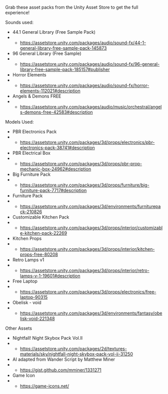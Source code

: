 Grab these asset packs from the Unity Asset Store to get the full experience!

Sounds used:
 - 44.1 General Library (Free Sample Pack) 
 - - https://assetstore.unity.com/packages/audio/sound-fx/44-1-general-library-free-sample-pack-145873
 - 96 General Library (Free Sample)
 - - https://assetstore.unity.com/packages/audio/sound-fx/96-general-library-free-sample-pack-185157#publisher
 - Horror Elements 
 - - https://assetstore.unity.com/packages/audio/sound-fx/horror-elements-112021#description
 - Angels & Demons FREE
 - - https://assetstore.unity.com/packages/audio/music/orchestral/angels-demons-free-42583#description

Models Used:
 - PBR Electronics Pack
 - - https://assetstore.unity.com/packages/3d/props/electronics/pbr-electronics-pack-38741#description
 - PBR Electrical Box 
 - - https://assetstore.unity.com/packages/3d/props/pbr-prop-mechanic-box-24962#description
 - Big Furniture Pack 
 - - https://assetstore.unity.com/packages/3d/props/furniture/big-furniture-pack-7717#description
 - Furniture Pack 
 - - https://assetstore.unity.com/packages/3d/environments/furniturepack-210826
 - Customizable Kitchen Pack 
 - - https://assetstore.unity.com/packages/3d/props/interior/customizable-kitchen-pack-22269
 - Kitchen Props
 - - https://assetstore.unity.com/packages/3d/props/interior/kitchen-props-free-80208
 - Retro Lamps v1
 - - https://assetstore.unity.com/packages/3d/props/interior/retro-lamps-v-1-19601#description
 - Free Laptop
 - - https://assetstore.unity.com/packages/3d/props/electronics/free-laptop-90315
 - Obelisk - void
 - - https://assetstore.unity.com/packages/3d/environments/fantasy/obelisk-void-221348

Other Assets
 - Nightfall! Night Skybox Pack Vol.II
 - - https://assetstore.unity.com/packages/2d/textures-materials/sky/nightfall-night-skybox-pack-vol-ii-31250
 - AI adapted from Wander Script by Matthew Miner
 - - https://gist.github.com/mminer/1331271
 - Game Icon 
 - - https://game-icons.net/
